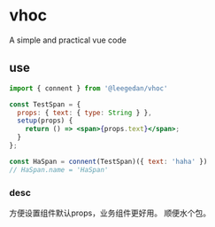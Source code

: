 # vhoc

A simple and practical vue code

## use

```jsx
import { connent } from '@leegedan/vhoc'

const TestSpan = {
  props: { text: { type: String } },
  setup(props) {
    return () => <span>{props.text}</span>;
  }
};

const HaSpan = connent(TestSpan)({ text: 'haha' })
// HaSpan.name = 'HaSpan'

```

### desc

方便设置组件默认props，业务组件更好用。 顺便水个包。
